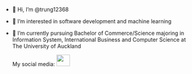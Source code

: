 
- 👋 Hi, I’m @trung12368
- 👀 I’m interested in software development and machine learning
- 🌱 I’m currently pursuing Bachelor of Commerce/Science majoring in Information System, International Business and Computer Science at The University of Auckland


  My social media: [<img src="https://content.linkedin.com/content/dam/me/business/en-us/amp/brand-site/v2/bg/LI-Bug.svg.original.svg" width="35" height="30">](https://www.linkedin.com/in/trung-duc-vu/)
